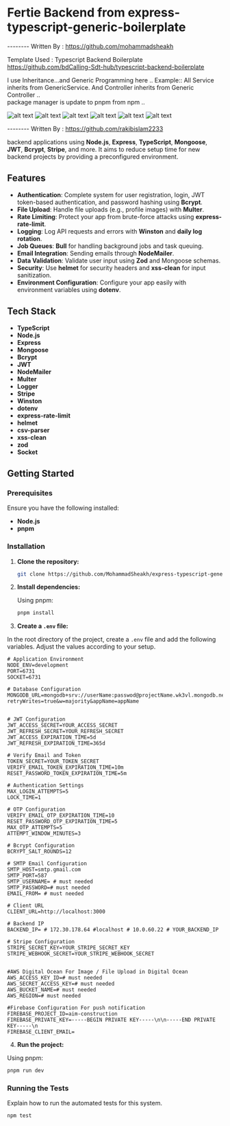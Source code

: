 # Fertie Backend from express-typescript-generic-boilerplate

-------- Written By :  https://github.com/mohammadsheakh 


Template Used :  Typescript Backend Boilerplate  https://github.com/bdCalling-Sdt-hub/typescript-backend-boilerplate


I use Inheritance...and Generic Programming here .. Example:: All Service inherits from GenericService. And Controller inherits from Generic Controller ..  
package manager is update to pnpm from npm .. 


![alt text](./__Documentation/image.png)
![alt text](./__Documentation/image-1.png)
![alt text](./__Documentation/image-1.png)
![alt text](./__Documentation/image-2.png)
![alt text](./__Documentation/image-3.png)
![alt text](./__Documentation/image-4.png)


-------- Written By :  https://github.com/rakibislam2233

backend applications using **Node.js**, **Express**, **TypeScript**, **Mongoose**, **JWT**, **Bcrypt**, **Stripe**, and more. It aims to reduce setup time for new backend projects by providing a preconfigured environment.

## Features

- **Authentication**: Complete system for user registration, login, JWT token-based authentication, and password hashing using **Bcrypt**.
- **File Upload**: Handle file uploads (e.g., profile images) with **Multer**.
- **Rate Limiting**: Protect your app from brute-force attacks using **express-rate-limit**.
- **Logging**: Log API requests and errors with **Winston** and **daily log rotation**.
- **Job Queues**: **Bull** for handling background jobs and task queuing.
- **Email Integration**: Sending emails through **NodeMailer**.
- **Data Validation**: Validate user input using **Zod** and Mongoose schemas.
- **Security**: Use **helmet** for security headers and **xss-clean** for input sanitization.
- **Environment Configuration**: Configure your app easily with environment variables using **dotenv**.

## Tech Stack

- **TypeScript**
- **Node.js**
- **Express**
- **Mongoose**
- **Bcrypt**
- **JWT**
- **NodeMailer**
- **Multer**
- **Logger**
- **Stripe**
- **Winston**
- **dotenv**
- **express-rate-limit**
- **helmet**
- **csv-parser**
- **xss-clean**
- **zod**
- **Socket**

## Getting Started

### Prerequisites

Ensure you have the following installed:

- **Node.js**
- **pnpm**

### Installation

1. **Clone the repository:**

   ```bash
   git clone https://github.com/MohammadSheakh/express-typescript-generic-boilerplate.git

   ```

2. **Install dependencies:**

   Using pnpm:

   ```bash
   pnpm install
   ```

3. **Create a `.env` file:**

In the root directory of the project, create a `.env` file and add the following variables. Adjust the values according to your setup.

```env
# Application Environment
NODE_ENV=development
PORT=6731
SOCKET=6731

# Database Configuration
MONGODB_URL=mongodb+srv://userName:passwod@projectName.wk3vl.mongodb.net/?retryWrites=true&w=majority&appName=appName


# JWT Configuration
JWT_ACCESS_SECRET=YOUR_ACCESS_SECRET
JWT_REFRESH_SECRET=YOUR_REFRESH_SECRET
JWT_ACCESS_EXPIRATION_TIME=5d
JWT_REFRESH_EXPIRATION_TIME=365d

# Verify Email and Token
TOKEN_SECRET=YOUR_TOKEN_SECRET
VERIFY_EMAIL_TOKEN_EXPIRATION_TIME=10m
RESET_PASSWORD_TOKEN_EXPIRATION_TIME=5m

# Authentication Settings
MAX_LOGIN_ATTEMPTS=5
LOCK_TIME=1

# OTP Configuration
VERIFY_EMAIL_OTP_EXPIRATION_TIME=10
RESET_PASSWORD_OTP_EXPIRATION_TIME=5
MAX_OTP_ATTEMPTS=5
ATTEMPT_WINDOW_MINUTES=3

# Bcrypt Configuration
BCRYPT_SALT_ROUNDS=12

# SMTP Email Configuration
SMTP_HOST=smtp.gmail.com
SMTP_PORT=587
SMTP_USERNAME= # must needed
SMTP_PASSWORD=# must needed
EMAIL_FROM= # must needed

# Client URL
CLIENT_URL=http://localhost:3000

# Backend IP
BACKEND_IP= # 172.30.178.64 #localhost # 10.0.60.22 # YOUR_BACKEND_IP

# Stripe Configuration
STRIPE_SECRET_KEY=YOUR_STRIPE_SECRET_KEY
STRIPE_WEBHOOK_SECRET=YOUR_STRIPE_WEBHOOK_SECRET


#AWS Digital Ocean For Image / File Upload in Digital Ocean
AWS_ACCESS_KEY_ID=# must needed
AWS_SECRET_ACCESS_KEY=# must needed
AWS_BUCKET_NAME=# must needed
AWS_REGION=# must needed

#Firebase Configuration For push notification
FIREBASE_PROJECT_ID=aim-construction
FIREBASE_PRIVATE_KEY=-----BEGIN PRIVATE KEY-----\n\n-----END PRIVATE KEY-----\n
FIREBASE_CLIENT_EMAIL=
```

4. **Run the project:**

Using pnpm:

```bash
pnpm run dev
```


### Running the Tests

Explain how to run the automated tests for this system.

```bash
npm test
```
